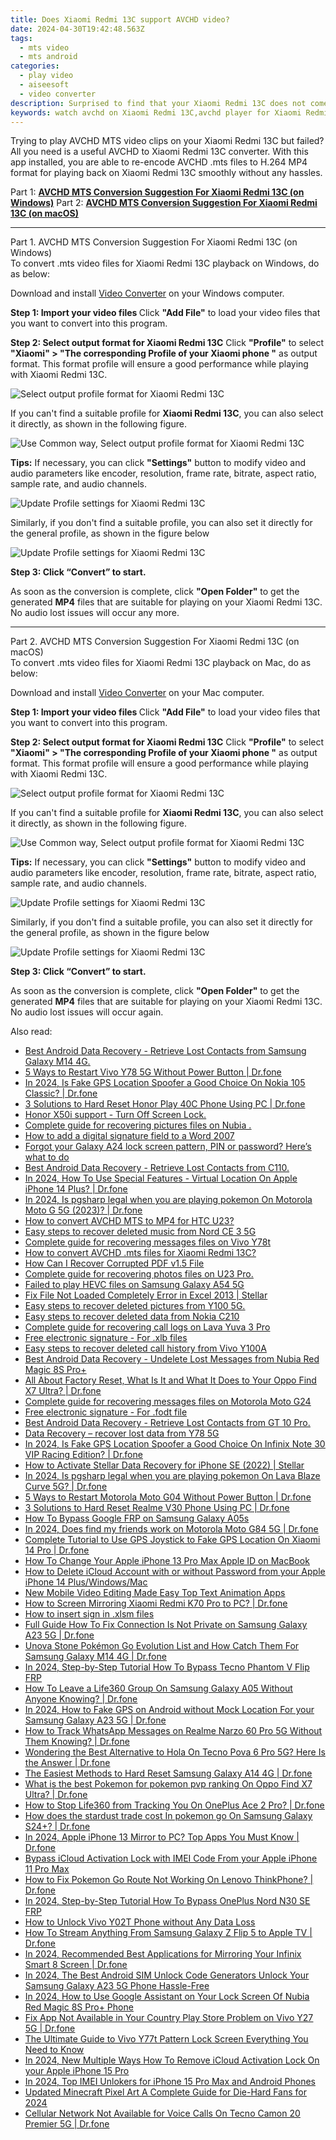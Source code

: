```yaml
---
title: Does Xiaomi Redmi 13C support AVCHD video?
date: 2024-04-30T19:42:48.563Z
tags: 
  - mts video
  - mts android
categories: 
  - play video
  - aiseesoft
  - video converter
description: Surprised to find that your Xiaomi Redmi 13C does not come with native support for AVCHD .MTS format used in many video cameras? The problem can be solved by  converting AVCHD files to MP4 format. 
keywords: watch avchd on Xiaomi Redmi 13C,avchd player for Xiaomi Redmi 13C,convert avchd mts for Xiaomi,avchd to Redmi 13C converter,play avchd on Xiaomi,encode mts to mp4 for Xiaomi,mts video converter for android,Xiaomi Redmi 13C wont play mts,best mts transcoder android,mts converter for android,video to mts converter for android,mts file not supported in Xiaomi Redmi 13C
---
```



<div class="atpl-content atpl-for-aiseesoft-video-converter play-mts-on-android">

<div class="atpl-post-description-part-1">
<div class="tpl-content-sub-paragraph-normal">
  <p>
    Trying to play AVCHD MTS video clips on your Xiaomi Redmi 13C but failed? All you need is a useful AVCHD to Xiaomi Redmi 13C converter. With this app installed, you are able to re-encode AVCHD .mts files to H.264 MP4 format for playing back on Xiaomi Redmi 13C smoothly without any hassles.
  </p>
</div>
</div>



<div class="atpl-post-device-model-description">
  
</div>

<div class="atpl-post-description-part-2">

</div>

Part 1: <strong><a href="#p1">AVCHD MTS Conversion Suggestion For Xiaomi Redmi 13C (on Windows)</a></strong>
Part 2: <strong><a href="#p2">AVCHD MTS Conversion Suggestion For Xiaomi Redmi 13C (on macOS)</a></strong>

<!-- Part 1 -->
<a id="p1" name="p1" ></a><hr>

<div class="atpl-step-part-style">Part 1. AVCHD MTS Conversion Suggestion For Xiaomi Redmi 13C (on Windows)</div>
To convert .mts video files for Xiaomi Redmi 13C playback on Windows, do as below:

Download and install <a class="atpl-step-content-a-style" href="https://tools.techidaily.com/aiseesoft-total-video-converter/" >Video Converter</a> on your Windows computer.

<strong>Step 1: Import your video files </strong>
Click <b>"Add File"</b> to load your video files that you want to convert into this program.

<strong>Step 2: Select output format for Xiaomi Redmi 13C</strong>
Click <b>"Profile"</b> to select <b>"Xiaomi" > "The corresponding Profile of your Xiaomi phone "</b> as output format. This format profile will ensure a good performance while playing with Xiaomi Redmi 13C.

<img src="https://tools.techidaily.com/images/apps/aiseesoft/video-converter/devices/xiaomi/fv.mp4/win/profile.png" class="atpl-imgstyle" alt="Select output profile format for Xiaomi Redmi 13C" />

If you can't find a suitable profile for **Xiaomi Redmi 13C**, you can also select it directly, as shown in the following figure.

<img src="https://tools.techidaily.com/images/apps/aiseesoft/video-converter/devices/common_android/fv.mp4/win/profile.png" class="atpl-imgstyle" alt="Use Common way, Select output profile format for Xiaomi Redmi 13C" />

<strong>Tips:</strong>
If necessary, you can click <b>"Settings"</b> button to modify video and audio parameters like encoder, resolution, frame rate, bitrate, aspect ratio, sample rate, and audio channels. 

<img src="https://tools.techidaily.com/images/apps/aiseesoft/video-converter/devices/xiaomi/fv.mp4/win/settings.png" class="atpl-imgstyle"  alt="Update Profile settings for Xiaomi Redmi 13C" />

Similarly, if you don't find a suitable profile, you can also set it directly for the general profile, as shown in the figure below

<img src="https://tools.techidaily.com/images/apps/aiseesoft/video-converter/devices/common_android/fv.mp4/win/settings.png" class="atpl-imgstyle"  alt="Update Profile settings for Xiaomi Redmi 13C" />

<strong>Step 3: Click “Convert” to start.</strong>

As soon as the conversion is complete, click <b>"Open Folder"</b> to get the generated <b>MP4</b> files that are suitable for playing on your Xiaomi Redmi 13C. No audio lost issues will occur any more.

<!-- Part 2 -->
<a id="p2" name="p2"></a><hr>

<div class="atpl-step-part-style">Part 2. AVCHD MTS Conversion Suggestion For Xiaomi Redmi 13C (on macOS)</div>
To convert .mts video files for Xiaomi Redmi 13C playback on Mac, do as below:

Download and install <a class="atpl-step-content-a-style" href="https://tools.techidaily.com/aiseesoft-total-video-converter/" >Video Converter</a> on your Mac computer.

<strong>Step 1: Import your video files </strong>
Click <b>"Add File"</b> to load your video files that you want to convert into this program.

<strong>Step 2: Select output format for Xiaomi Redmi 13C</strong>
Click <b>"Profile"</b> to select <b>"Xiaomi" > "The corresponding Profile of your Xiaomi phone "</b> as output format. This format profile will ensure a good performance while playing with Xiaomi Redmi 13C.

<img src="https://tools.techidaily.com/images/apps/aiseesoft/video-converter/devices/xiaomi/fv.mp4/mac/profile.png" class="atpl-imgstyle" alt="Select output profile format for Xiaomi Redmi 13C" />

If you can't find a suitable profile for **Xiaomi Redmi 13C**, you can also select it directly, as shown in the following figure.

<img src="https://tools.techidaily.com/images/apps/aiseesoft/video-converter/devices/common_android/fv.mp4/mac/profile.png" class="atpl-imgstyle" alt="Use Common way, Select output profile format for Xiaomi Redmi 13C" />

<strong>Tips:</strong>
If necessary, you can click <b>"Settings"</b> button to modify video and audio parameters like encoder, resolution, frame rate, bitrate, aspect ratio, sample rate, and audio channels. 

<img src="https://tools.techidaily.com/images/apps/aiseesoft/video-converter/devices/xiaomi/fv.mp4/mac/settings.png" class="atpl-imgstyle"  alt="Update Profile settings for Xiaomi Redmi 13C" />

Similarly, if you don't find a suitable profile, you can also set it directly for the general profile, as shown in the figure below

<img src="https://tools.techidaily.com/images/apps/aiseesoft/video-converter/devices/common_android/fv.mp4/win/settings.png" class="atpl-imgstyle"  alt="Update Profile settings for Xiaomi Redmi 13C" />

<strong>Step 3: Click “Convert” to start.</strong>


As soon as the conversion is complete, click <b>"Open Folder"</b> to get the generated <b>MP4</b> files that are suitable for playing on your Xiaomi Redmi 13C. No audio lost issues will occur again.


<ins class="adsbygoogle"
     style="display:block"
     data-ad-client="ca-pub-7571918770474297"
     data-ad-slot="8358498916"
     data-ad-format="auto"
     data-full-width-responsive="true"></ins>


</div>
<ins class="adsbygoogle"
    style="display:block"
    data-ad-format="autorelaxed"
    data-ad-client="ca-pub-7571918770474297"
    data-ad-slot="1223367746"></ins>

<span class="atpl-alsoreadstyle">Also read:</span>
<div><ul>
<li><a href="https://phone-solutions.techidaily.com/best-android-data-recovery-retrieve-lost-contacts-from-samsung-galaxy-m14-4g-by-fonelab-android-recover-contacts/"><u>Best Android Data Recovery - Retrieve Lost Contacts from Samsung Galaxy M14 4G.</u></a></li>
<li><a href="https://phone-solutions.techidaily.com/5-ways-to-restart-vivo-y78-5g-without-power-button-drfone-by-drfone-reset-android-reset-android/"><u>5 Ways to Restart Vivo Y78 5G Without Power Button | Dr.fone</u></a></li>
<li><a href="https://phone-solutions.techidaily.com/in-2024-is-fake-gps-location-spoofer-a-good-choice-on-nokia-105-classic-drfone-by-drfone-virtual-android/"><u>In 2024, Is Fake GPS Location Spoofer a Good Choice On Nokia 105 Classic? | Dr.fone</u></a></li>
<li><a href="https://phone-solutions.techidaily.com/3-solutions-to-hard-reset-honor-play-40c-phone-using-pc-drfone-by-drfone-reset-android-reset-android/"><u>3 Solutions to Hard Reset Honor Play 40C Phone Using PC | Dr.fone</u></a></li>
<li><a href="https://phone-solutions.techidaily.com/honor-x50i-support-turn-off-screen-lock-by-drfone-android-unlock-android-unlock/"><u>Honor X50i support - Turn Off Screen Lock.</u></a></li>
<li><a href="https://phone-solutions.techidaily.com/complete-guide-for-recovering-pictures-files-on-nubia-by-fonelab-android-recover-pictures/"><u>Complete guide for recovering pictures files on Nubia .</u></a></li>
<li><a href="https://phone-solutions.techidaily.com/how-to-add-a-digital-signature-field-to-a-word-2007-by-ldigisigner-sign-a-word-sign-a-word/"><u>How to add a digital signature field to a Word 2007</u></a></li>
<li><a href="https://phone-solutions.techidaily.com/forgot-your-galaxy-a24-lock-screen-pattern-pin-or-password-here-s-what-to-do-by-drfone-android-unlock-android-unlock/"><u>Forgot your Galaxy A24 lock screen pattern, PIN or password? Here’s what to do</u></a></li>
<li><a href="https://phone-solutions.techidaily.com/best-android-data-recovery-retrieve-lost-contacts-from-c110-by-fonelab-android-recover-contacts/"><u>Best Android Data Recovery - Retrieve Lost Contacts from C110.</u></a></li>
<li><a href="https://phone-solutions.techidaily.com/in-2024-how-to-use-special-features-virtual-location-on-apple-iphone-14-plus-drfone-by-drfone-virtual-ios/"><u>In 2024, How To Use Special Features - Virtual Location On Apple iPhone 14 Plus? | Dr.fone</u></a></li>
<li><a href="https://phone-solutions.techidaily.com/in-2024-is-pgsharp-legal-when-you-are-playing-pokemon-on-motorola-moto-g-5g-2023-drfone-by-drfone-virtual-android/"><u>In 2024, Is pgsharp legal when you are playing pokemon On Motorola Moto G 5G (2023)? | Dr.fone</u></a></li>
<li><a href="https://phone-solutions.techidaily.com/how-to-convert-avchd-mts-to-mp4-for-htc-u23-by-aiseesoft-video-converter-play-mts-on-android/"><u>How to convert AVCHD MTS to MP4 for HTC U23?</u></a></li>
<li><a href="https://phone-solutions.techidaily.com/easy-steps-to-recover-deleted-music-from-nord-ce-3-5g-by-fonelab-android-recover-music/"><u>Easy steps to recover deleted music from Nord CE 3 5G</u></a></li>
<li><a href="https://phone-solutions.techidaily.com/complete-guide-for-recovering-messages-files-on-vivo-y78t-by-fonelab-android-recover-messages/"><u>Complete guide for recovering messages files on Vivo Y78t</u></a></li>
<li><a href="https://phone-solutions.techidaily.com/how-to-convert-avchd-mts-files-for-xiaomi-redmi-13c-by-aiseesoft-video-converter-play-mts-on-android/"><u>How to convert AVCHD .mts files for Xiaomi Redmi 13C? </u></a></li>
<li><a href="https://phone-solutions.techidaily.com/how-can-i-recover-corrupted-pdf-v15-file-by-stellar-guide/"><u>How Can I Recover Corrupted PDF v1.5 File</u></a></li>
<li><a href="https://phone-solutions.techidaily.com/complete-guide-for-recovering-photos-files-on-u23-pro-by-fonelab-android-recover-photos/"><u>Complete guide for recovering photos files on U23 Pro.</u></a></li>
<li><a href="https://phone-solutions.techidaily.com/failed-to-play-hevc-files-on-samsung-galaxy-a54-5g-by-aiseesoft-video-converter-play-hevc-video-on-android/"><u>Failed to play HEVC files on Samsung Galaxy A54 5G</u></a></li>
<li><a href="https://phone-solutions.techidaily.com/fix-file-not-loaded-completely-error-in-excel-2013-stellar-by-stellar-guide/"><u>Fix File Not Loaded Completely Error in Excel 2013 | Stellar</u></a></li>
<li><a href="https://phone-solutions.techidaily.com/easy-steps-to-recover-deleted-pictures-from-y100-5g-by-fonelab-android-recover-pictures/"><u>Easy steps to recover deleted pictures from Y100 5G.</u></a></li>
<li><a href="https://phone-solutions.techidaily.com/easy-steps-to-recover-deleted-data-from-nokia-c210-by-fonelab-android-recover-data/"><u>Easy steps to recover deleted data from Nokia C210</u></a></li>
<li><a href="https://phone-solutions.techidaily.com/complete-guide-for-recovering-call-logs-on-lava-yuva-3-pro-by-fonelab-android-recover-call-logs/"><u>Complete guide for recovering call logs on Lava Yuva 3 Pro</u></a></li>
<li><a href="https://phone-solutions.techidaily.com/free-electronic-signature-for-xlb-files-by-ldigisigner-sign-a-excel-sign-a-excel/"><u>Free electronic signature - For .xlb files</u></a></li>
<li><a href="https://phone-solutions.techidaily.com/easy-steps-to-recover-deleted-call-history-from-vivo-y100a-by-fonelab-android-recover-call-logs/"><u>Easy steps to recover deleted call history from Vivo Y100A</u></a></li>
<li><a href="https://phone-solutions.techidaily.com/best-android-data-recovery-undelete-lost-messages-from-nubia-red-magic-8s-proplus-by-fonelab-android-recover-messages/"><u>Best Android Data Recovery - Undelete Lost Messages from Nubia Red Magic 8S Pro+</u></a></li>
<li><a href="https://phone-solutions.techidaily.com/all-about-factory-reset-what-is-it-and-what-it-does-to-your-oppo-find-x7-ultra-drfone-by-drfone-reset-android-reset-android/"><u>All About Factory Reset, What Is It and What It Does to Your Oppo Find X7 Ultra? | Dr.fone</u></a></li>
<li><a href="https://phone-solutions.techidaily.com/complete-guide-for-recovering-messages-files-on-motorola-moto-g24-by-fonelab-android-recover-messages/"><u>Complete guide for recovering messages files on Motorola Moto G24</u></a></li>
<li><a href="https://phone-solutions.techidaily.com/free-electronic-signature-for-fodt-file-by-ldigisigner-sign-a-word-sign-a-word/"><u>Free electronic signature - For .fodt file</u></a></li>
<li><a href="https://phone-solutions.techidaily.com/best-android-data-recovery-retrieve-lost-contacts-from-gt-10-pro-by-fonelab-android-recover-contacts/"><u>Best Android Data Recovery - Retrieve Lost Contacts from GT 10 Pro.</u></a></li>
<li><a href="https://phone-solutions.techidaily.com/data-recovery-recover-lost-data-from-y78-5g-by-fonelab-android-recover-data/"><u>Data Recovery – recover lost data from Y78 5G</u></a></li>
<li><a href="https://phone-solutions.techidaily.com/in-2024-is-fake-gps-location-spoofer-a-good-choice-on-infinix-note-30-vip-racing-edition-drfone-by-drfone-virtual-android/"><u>In 2024, Is Fake GPS Location Spoofer a Good Choice On Infinix Note 30 VIP Racing Edition? | Dr.fone</u></a></li>
<li><a href="https://phone-solutions.techidaily.com/how-to-activate-stellar-data-recovery-for-iphone-se-2022-stellar-by-stellar-data-recovery-ios-iphone-data-recovery/"><u>How to Activate Stellar Data Recovery for iPhone SE (2022) | Stellar</u></a></li>
<li><a href="https://phone-solutions.techidaily.com/in-2024-is-pgsharp-legal-when-you-are-playing-pokemon-on-lava-blaze-curve-5g-drfone-by-drfone-virtual-android/"><u>In 2024, Is pgsharp legal when you are playing pokemon On Lava Blaze Curve 5G? | Dr.fone</u></a></li>
<li><a href="https://phone-solutions.techidaily.com/5-ways-to-restart-motorola-moto-g04-without-power-button-drfone-by-drfone-reset-android-reset-android/"><u>5 Ways to Restart Motorola Moto G04 Without Power Button | Dr.fone</u></a></li>
<li><a href="https://phone-solutions.techidaily.com/3-solutions-to-hard-reset-realme-v30-phone-using-pc-drfone-by-drfone-reset-android-reset-android/"><u>3 Solutions to Hard Reset Realme V30 Phone Using PC | Dr.fone</u></a></li>
<li><a href="https://phone-solutions.techidaily.com/how-to-bypass-google-frp-on-samsung-galaxy-a05s-by-drfone-android-unlock-remove-google-frp/"><u>How To Bypass Google FRP on Samsung Galaxy A05s</u></a></li>
<li><a href="https://location-social.techidaily.com/in-2024-does-find-my-friends-work-on-motorola-moto-g84-5g-drfone-by-drfone-virtual-android/"><u>In 2024, Does find my friends work on Motorola Moto G84 5G | Dr.fone</u></a></li>
<li><a href="https://fake-location.techidaily.com/complete-tutorial-to-use-gps-joystick-to-fake-gps-location-on-xiaomi-14-pro-drfone-by-drfone-virtual-android/"><u>Complete Tutorial to Use GPS Joystick to Fake GPS Location On Xiaomi 14 Pro | Dr.fone</u></a></li>
<li><a href="https://apple-account.techidaily.com/how-to-change-your-apple-iphone-13-pro-max-apple-id-on-macbook-by-drfone-ios/"><u>How To Change Your Apple iPhone 13 Pro Max Apple ID on MacBook</u></a></li>
<li><a href="https://activate-lock.techidaily.com/how-to-delete-icloud-account-with-or-without-password-from-your-apple-iphone-14-pluswindowsmac-by-drfone-ios/"><u>How to Delete iCloud Account with or without Password from your Apple iPhone 14 Plus/Windows/Mac</u></a></li>
<li><a href="https://ai-video-apps.techidaily.com/new-mobile-video-editing-made-easy-top-text-animation-apps/"><u>New Mobile Video Editing Made Easy Top Text Animation Apps</u></a></li>
<li><a href="https://screen-mirror.techidaily.com/how-to-screen-mirroring-xiaomi-redmi-k70-pro-to-pc-drfone-by-drfone-android/"><u>How to Screen Mirroring Xiaomi Redmi K70 Pro to PC? | Dr.fone</u></a></li>
<li><a href="https://blog-min.techidaily.com/how-to-insert-sign-in-xlsm-files-by-ldigisigner-sign-a-excel-sign-a-excel/"><u>How to insert sign in .xlsm files</u></a></li>
<li><a href="https://howto.techidaily.com/full-guide-how-to-fix-connection-is-not-private-on-samsung-galaxy-a23-5g-drfone-by-drfone-fix-android-problems-fix-android-problems/"><u>Full Guide How To Fix Connection Is Not Private on Samsung Galaxy A23 5G | Dr.fone</u></a></li>
<li><a href="https://change-location.techidaily.com/unova-stone-pokemon-go-evolution-list-and-how-catch-them-for-samsung-galaxy-m14-4g-drfone-by-drfone-virtual-android/"><u>Unova Stone Pokémon Go Evolution List and How Catch Them For Samsung Galaxy M14 4G | Dr.fone</u></a></li>
<li><a href="https://bypass-frp.techidaily.com/in-2024-step-by-step-tutorial-how-to-bypass-tecno-phantom-v-flip-frp-by-drfone-android/"><u>In 2024, Step-by-Step Tutorial How To Bypass Tecno Phantom V Flip FRP</u></a></li>
<li><a href="https://location-social.techidaily.com/how-to-leave-a-life360-group-on-samsung-galaxy-a05-without-anyone-knowing-drfone-by-drfone-virtual-android/"><u>How To Leave a Life360 Group On Samsung Galaxy A05 Without Anyone Knowing? | Dr.fone</u></a></li>
<li><a href="https://android-location.techidaily.com/in-2024-how-to-fake-gps-on-android-without-mock-location-for-your-samsung-galaxy-a23-5g-drfone-by-drfone-virtual/"><u>In 2024, How to Fake GPS on Android without Mock Location For your Samsung Galaxy A23 5G | Dr.fone</u></a></li>
<li><a href="https://android-location-track.techidaily.com/how-to-track-whatsapp-messages-on-realme-narzo-60-pro-5g-without-them-knowing-drfone-by-drfone-virtual-android/"><u>How to Track WhatsApp Messages on Realme Narzo 60 Pro 5G Without Them Knowing? | Dr.fone</u></a></li>
<li><a href="https://fake-location.techidaily.com/wondering-the-best-alternative-to-hola-on-tecno-pova-6-pro-5g-here-is-the-answer-drfone-by-drfone-virtual-android/"><u>Wondering the Best Alternative to Hola On Tecno Pova 6 Pro 5G? Here Is the Answer | Dr.fone</u></a></li>
<li><a href="https://techidaily.com/the-easiest-methods-to-hard-reset-samsung-galaxy-a14-4g-drfone-by-drfone-reset-android-reset-android/"><u>The Easiest Methods to Hard Reset Samsung Galaxy A14 4G | Dr.fone</u></a></li>
<li><a href="https://android-pokemon-go.techidaily.com/what-is-the-best-pokemon-for-pokemon-pvp-ranking-on-oppo-find-x7-ultra-drfone-by-drfone-virtual-android/"><u>What is the best Pokemon for pokemon pvp ranking On Oppo Find X7 Ultra? | Dr.fone</u></a></li>
<li><a href="https://change-location.techidaily.com/how-to-stop-life360-from-tracking-you-on-oneplus-ace-2-pro-drfone-by-drfone-virtual-android/"><u>How to Stop Life360 from Tracking You On OnePlus Ace 2 Pro? | Dr.fone</u></a></li>
<li><a href="https://change-location.techidaily.com/how-does-the-stardust-trade-cost-in-pokemon-go-on-samsung-galaxy-s24plus-drfone-by-drfone-virtual-android/"><u>How does the stardust trade cost In pokemon go On Samsung Galaxy S24+? | Dr.fone</u></a></li>
<li><a href="https://screen-mirror.techidaily.com/in-2024-apple-iphone-13-mirror-to-pc-top-apps-you-must-know-drfone-by-drfone-ios/"><u>In 2024, Apple iPhone 13 Mirror to PC? Top Apps You Must Know | Dr.fone</u></a></li>
<li><a href="https://activate-lock.techidaily.com/bypass-icloud-activation-lock-with-imei-code-from-your-apple-iphone-11-pro-max-by-drfone-ios/"><u>Bypass iCloud Activation Lock with IMEI Code From your Apple iPhone 11 Pro Max</u></a></li>
<li><a href="https://android-pokemon-go.techidaily.com/how-to-fix-pokemon-go-route-not-working-on-lenovo-thinkphone-drfone-by-drfone-virtual-android/"><u>How to Fix Pokemon Go Route Not Working On Lenovo ThinkPhone? | Dr.fone</u></a></li>
<li><a href="https://android-frp.techidaily.com/in-2024-step-by-step-tutorial-how-to-bypass-oneplus-nord-n30-se-frp-by-drfone-android/"><u>In 2024, Step-by-Step Tutorial How To Bypass OnePlus Nord N30 SE FRP</u></a></li>
<li><a href="https://android-unlock.techidaily.com/how-to-unlock-vivo-y02t-phone-without-any-data-loss-by-drfone-android/"><u>How to Unlock Vivo Y02T Phone without Any Data Loss</u></a></li>
<li><a href="https://screen-mirror.techidaily.com/how-to-stream-anything-from-samsung-galaxy-z-flip-5-to-apple-tv-drfone-by-drfone-android/"><u>How To Stream Anything From Samsung Galaxy Z Flip 5 to Apple TV | Dr.fone</u></a></li>
<li><a href="https://screen-mirror.techidaily.com/in-2024-recommended-best-applications-for-mirroring-your-infinix-smart-8-screen-drfone-by-drfone-android/"><u>In 2024, Recommended Best Applications for Mirroring Your Infinix Smart 8 Screen | Dr.fone</u></a></li>
<li><a href="https://sim-unlock.techidaily.com/in-2024-the-best-android-sim-unlock-code-generators-unlock-your-samsung-galaxy-a23-5g-phone-hassle-free-by-drfone-android/"><u>In 2024, The Best Android SIM Unlock Code Generators Unlock Your Samsung Galaxy A23 5G Phone Hassle-Free</u></a></li>
<li><a href="https://easy-unlock-android.techidaily.com/in-2024-how-to-use-google-assistant-on-your-lock-screen-of-nubia-red-magic-8s-proplus-phone-by-drfone-android/"><u>In 2024, How to Use Google Assistant on Your Lock Screen Of Nubia Red Magic 8S Pro+ Phone</u></a></li>
<li><a href="https://howto.techidaily.com/fix-app-not-available-in-your-country-play-store-problem-on-vivo-y27-5g-drfone-by-drfone-fix-android-problems-fix-android-problems/"><u>Fix App Not Available in Your Country Play Store Problem on Vivo Y27 5G | Dr.fone</u></a></li>
<li><a href="https://android-unlock.techidaily.com/the-ultimate-guide-to-vivo-y77t-pattern-lock-screen-everything-you-need-to-know-by-drfone-android/"><u>The Ultimate Guide to Vivo Y77t Pattern Lock Screen Everything You Need to Know</u></a></li>
<li><a href="https://activate-lock.techidaily.com/in-2024-new-multiple-ways-how-to-remove-icloud-activation-lock-on-your-apple-iphone-15-pro-by-drfone-ios/"><u>In 2024, New Multiple Ways How To Remove iCloud Activation Lock On your Apple iPhone 15 Pro</u></a></li>
<li><a href="https://sim-unlock.techidaily.com/in-2024-top-imei-unlokers-for-iphone-15-pro-max-and-android-phones-by-drfone-ios/"><u>In 2024, Top IMEI Unlokers for iPhone 15 Pro Max and Android Phones</u></a></li>
<li><a href="https://ai-video-editing.techidaily.com/updated-minecraft-pixel-art-a-complete-guide-for-die-hard-fans-for-2024/"><u>Updated Minecraft Pixel Art A Complete Guide for Die-Hard Fans for 2024</u></a></li>
<li><a href="https://howto.techidaily.com/cellular-network-not-available-for-voice-calls-on-tecno-camon-20-premier-5g-drfone-by-drfone-fix-android-problems-fix-android-problems/"><u>Cellular Network Not Available for Voice Calls On Tecno Camon 20 Premier 5G | Dr.fone</u></a></li>
</ul></div>

